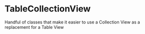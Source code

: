 # TableCollectionView
Handful of classes that make it easier to use a Collection View as a replacement for a Table View

